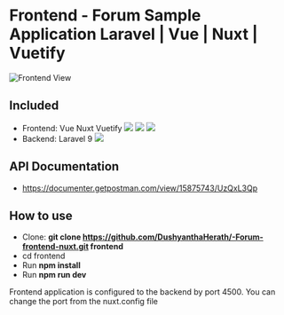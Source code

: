 # Frontend - Forum Sample Application Laravel | Vue | Nuxt | Vuetify

![Frontend View](https://i.ibb.co/vPQcJYg/Peek-2022-07-18-17-48.gif)

## Included
- Frontend: Vue Nuxt Vuetify <img src="https://img.shields.io/badge/Nuxt-3-green"> <img src="https://img.shields.io/badge/Vue-3-brightgreen"> <img src="https://img.shields.io/badge/Vuetify-3-blue">
- Backend: Laravel 9 <img src="https://img.shields.io/badge/Laravel-9-red">

## API Documentation
- https://documenter.getpostman.com/view/15875743/UzQxL3Qp

## How to use

- Clone: __git clone https://github.com/DushyanthaHerath/-Forum-frontend-nuxt.git frontend__
- cd frontend
- Run __npm install__
- Run __npm run dev__

Frontend application is configured to the backend by port 4500. You can change the port from the nuxt.config file

